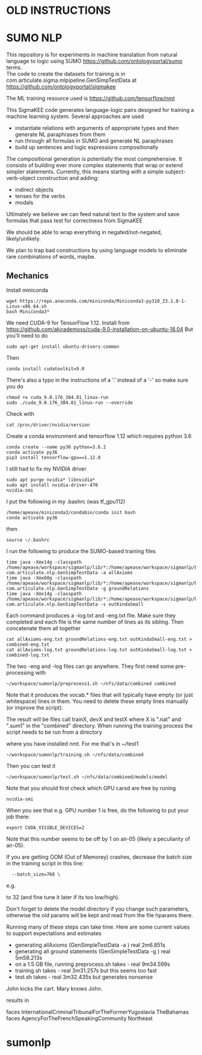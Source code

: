 # OLD INSTRUCTIONS
# SUMO NLP

This repository is for experiments in machine translation from natural language to
logic using SUMO https://github.com/ontologyportal/sumo terms.  
The code to create the datasets for training is in
com.articulate.sigma.mlpipeline.GenSimpTestData at 
https://github.com/ontologyportal/sigmakee

The ML training resource used is https://github.com/tensorflow/nmt

This SigmaKEE code generates language-logic pairs designed for training
a machine learning system.  Several approaches are used
 - instantiate relations with arguments of appropriate types
   and then generate NL paraphrases from them
 - run through all formulas in SUMO and generate NL paraphrases
 - build up sentences and logic expressions compositionally

 The compositional generation is potentially the most comprehensive.
 It consists of building ever more complex statements that wrap or
 extend simpler statements.  Currently, this means starting with
 a simple subject-verb-object construction and adding:
 - indirect objects
 - tenses for the verbs
 - modals
 
Ultimately we believe we can feed natural text to the system and save formulas
that pass test for correctness from SigmaKEE 

We should be able to wrap everything in negated/not-negated, likely/unlikely.

We plan to trap bad constructions by using language models to eliminate rare combinations of words, maybe.

## Mechanics

Install miniconda

```
wget https://repo.anaconda.com/miniconda/Miniconda3-py310_23.1.0-1-Linux-x86_64.sh
bash Miniconda3*
```

We need CUDA-9 for TensorFlow 1.12.  Install from https://github.com/akirademoss/cuda-9.0-installation-on-ubuntu-18.04
But you'll need to do 
```
sudo apt-get install ubuntu-drivers-common
```
Then
```
conda install cudatoolkit=9.0
```
There's also a typo in the instructions of a '.' instead of a '-' so make sure you do

```
chmod +x cuda_9.0.176_384.81_linux-run 
sudo ./cuda_9.0.176_384.81_linux-run --override
```
Check with 
```
cat /proc/driver/nvidia/version
```

Create a conda environment and tensorflow 1.12 which requires python 3.6
```
conda create --name py36 python=3.6.2
conda activate py36
pip3 install tensorflow-gpu==1.12.0
```

I still had to fix my NVIDIA driver
```
sudo apt purge nvidia* libnvidia*
sudo apt install nvidia-driver-470
nvidia-smi
```
I put the following in my .bashrc (was tf_gpu112)

```
/home/apease/miniconda3/condabin/conda init bash
conda activate py36
```

then 

```
source ~/.bashrc
```

I run the following to produce the SUMO-based training files

```
time java -Xmx14g -classpath /home/apease/workspace/sigmanlp/lib/*:/home/apease/workspace/sigmanlp/build/classes com.articulate.nlp.GenSimpTestData -a allAxioms
time java -Xmx60g -classpath /home/apease/workspace/sigmanlp/lib/*:/home/apease/workspace/sigmanlp/build/classes com.articulate.nlp.GenSimpTestData -g groundRelations
time java -Xmx14g -classpath /home/apease/workspace/sigmanlp/lib/*:/home/apease/workspace/sigmanlp/build/classes com.articulate.nlp.GenSimpTestData -s outKindaSmall
```

Each command produces a -log.txt and -eng.txt file.  Make sure they completed 
and each file is the same number of lines as its sibling.  Then concatenate them
all together

```
cat allAxioms-eng.txt groundRelations-eng.txt outKindaSmall-eng.txt > combined-eng.txt
cat allAxioms-log.txt groundRelations-log.txt outKindaSmall-log.txt > combined-log.txt
```

The two -eng and -log files can go anywhere.  They first need some pre-processing with

```
~/workspace/sumonlp/preprocess1.sh ~/nfs/data/combined combined
```

Note that it produces the vocab.* files that will typically have empty
(or just whitespace) lines in them. You need to delete these empty
lines manually (or improve the script).


The result will be files call trainX, devX and testX where X is ".nat" and ".sum1" in the "combined" directory. When running the training process the script needs to be run from a directory

where you have installed nmt.  For me that's in ~/test1

```
~/workspace/sumonlp/training.sh ~/nfs/data/combined
```

Then you can test it

```
~/workspace/sumonlp/test.sh ~/nfs/data/combined/models/model
```

Note that you should first check which GPU carsd are free by runing 

```
nvidia-smi
```

When you see that e.g. GPU number 1 is free, do the following to put
your job there:

```
export CUDA_VISIBLE_DEVICES=2
```

Note that this number seems to be off by 1 on air-05 (likely a
peculiarity of air-05).

If you are getting OOM (Out of Memorey) crashes, decrease the batch
size in the training script in this line:

```
  --batch_size=768 \
```

e.g.

to 32 (and fine tune it later if its too low/high).

Don't forget to delete the model directory if you change such
parameters, otherwise the old params will be kept and read from the
file hparams there.

Running many of these steps can take time.  Here are some current values to support expectations and estimates

- generating allAxioms (GenSimpleTestData -a ) real 2m6.851s
- generating all ground statements (GenSimpleTestData -g ) real	5m58.213s
- on a 1.5 GB file, running preprocess.sh takes - real 9m34.599s
- training.sh takes - real 3m31.257s but this seems too fast
- test.sh takes - real 3m32.435s but generates nonsense

John kicks the cart.
Mary knows John.

results in

faces InternationalCriminalTribunalForTheFormerYugoslavia TheBahamas
faces AgencyForTheFrenchSpeakingCommunity Northeast




# sumonlp
